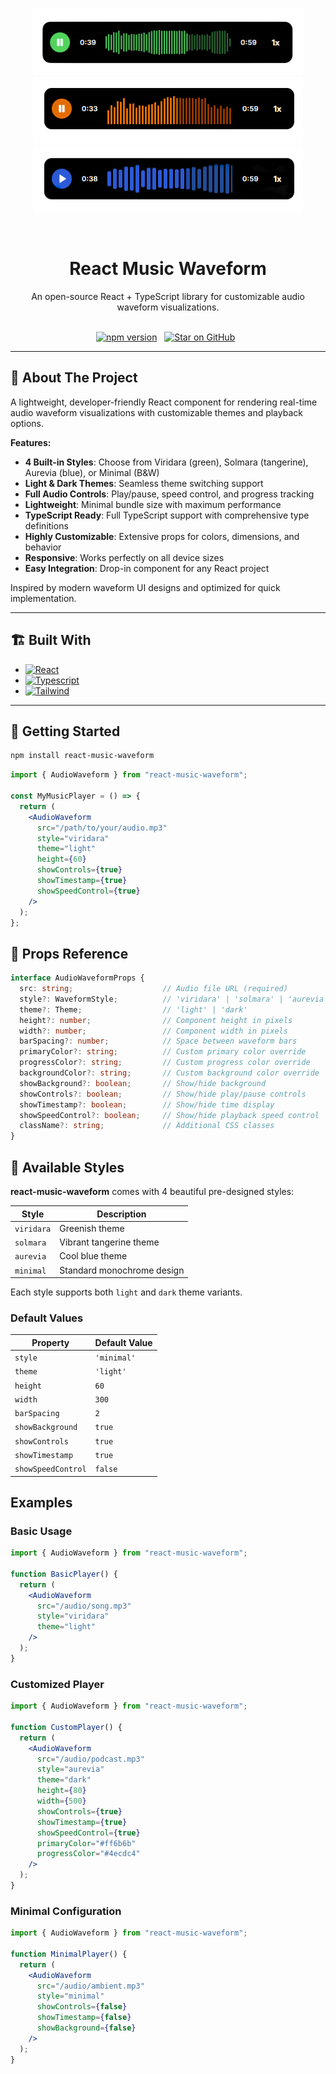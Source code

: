 
<div align="center">

<!-- Logos stacked vertically -->

![screenshot](./images/viridara.png)
<br />
![screenshot](./images/solmara.png)
<br />
![screenshot](./images/aurevia.png)

</div>



<br />

<div align="center">
  <h1 align="center"> React Music Waveform</h3>
  <p align="center">
An open-source React + TypeScript library for customizable audio waveform visualizations.
    <br /><br/>

  </p>

[![npm version](https://img.shields.io/npm/v/react-music-waveform?logo=npm&color=green&labelColor=black)](https://www.npmjs.com/package/react-music-waveform) &nbsp;
[![Star on GitHub](https://img.shields.io/badge/Star%20on-GitHub-green?logo=github&logoColor=white&labelColor=black)](https://github.com/Swalih-18/react-music-waveform) &nbsp;
</div>


---

## 📌 About The Project

A lightweight, developer-friendly React component for rendering real-time audio waveform visualizations with customizable themes and playback options.

**Features:**

-  **4 Built-in Styles**: Choose from Viridara (green), Solmara (tangerine), Aurevia (blue), or Minimal (B&W)
-  **Light & Dark Themes**: Seamless theme switching support
-  **Full Audio Controls**: Play/pause, speed control, and progress tracking
-  **Lightweight**: Minimal bundle size with maximum performance
-  **TypeScript Ready**: Full TypeScript support with comprehensive type definitions
-  **Highly Customizable**: Extensive props for colors, dimensions, and behavior
-  **Responsive**: Works perfectly on all device sizes
-  **Easy Integration**: Drop-in component for any React project

Inspired by modern waveform UI designs and optimized for quick implementation.

---

## 🏗️ Built With

* [![React][React.js]][React-url]
* [![Typescript][Typescript]][Ts-url]
* [![Tailwind][Tailwind]][Tailwind-url]

---

## 🧰 Getting Started

```bash
npm install react-music-waveform
```

```jsx
import { AudioWaveform } from "react-music-waveform";

const MyMusicPlayer = () => {
  return (
    <AudioWaveform
      src="/path/to/your/audio.mp3"
      style="viridara"
      theme="light"
      height={60}
      showControls={true}
      showTimestamp={true}
      showSpeedControl={true}
    />
  );
};
```

## 🛞 Props Reference
```typescript
interface AudioWaveformProps {
  src: string;                    // Audio file URL (required)
  style?: WaveformStyle;          // 'viridara' | 'solmara' | 'aurevia' | 'minimal'
  theme?: Theme;                  // 'light' | 'dark'
  height?: number;                // Component height in pixels
  width?: number;                 // Component width in pixels
  barSpacing?: number;            // Space between waveform bars
  primaryColor?: string;          // Custom primary color override
  progressColor?: string;         // Custom progress color override
  backgroundColor?: string;       // Custom background color override
  showBackground?: boolean;       // Show/hide background
  showControls?: boolean;         // Show/hide play/pause controls
  showTimestamp?: boolean;        // Show/hide time display
  showSpeedControl?: boolean;     // Show/hide playback speed control
  className?: string;             // Additional CSS classes
}
```

## 🎨 Available Styles

**react-music-waveform** comes with 4 beautiful pre-designed styles:

| Style | Description |
|-------|-------------|
| `viridara` | Greenish theme | 
| `solmara` | Vibrant tangerine theme |
| `aurevia` | Cool blue theme | 
| `minimal` | Standard monochrome design |

Each style supports both `light` and `dark` theme variants.



### Default Values

| Property | Default Value |
|----------|---------------|
| `style` | `'minimal'` |
| `theme` | `'light'` |
| `height` | `60` |
| `width` | `300` |
| `barSpacing` | `2` |
| `showBackground` | `true` |
| `showControls` | `true` |
| `showTimestamp` | `true` |
| `showSpeedControl` | `false` |

## Examples

### Basic Usage

```jsx
import { AudioWaveform } from "react-music-waveform";

function BasicPlayer() {
  return (
    <AudioWaveform
      src="/audio/song.mp3"
      style="viridara"
      theme="light"
    />
  );
}
```

### Customized Player

```jsx
import { AudioWaveform } from "react-music-waveform";

function CustomPlayer() {
  return (
    <AudioWaveform
      src="/audio/podcast.mp3"
      style="aurevia"
      theme="dark"
      height={80}
      width={500}
      showControls={true}
      showTimestamp={true}
      showSpeedControl={true}
      primaryColor="#ff6b6b"
      progressColor="#4ecdc4"
    />
  );
}
```

### Minimal Configuration

```jsx
import { AudioWaveform } from "react-music-waveform";

function MinimalPlayer() {
  return (
    <AudioWaveform
      src="/audio/ambient.mp3"
      style="minimal"
      showControls={false}
      showTimestamp={false}
      showBackground={false}
    />
  );
}
```


<!-- MARKDOWN LINKS & IMAGES -->
<!-- https://www.markdownguide.org/basic-syntax/#reference-style-links -->

[license-shield]: https://img.shields.io/github/license/othneildrew/Best-README-Template.svg?style=for-the-badge
[license-url]: https://github.com/othneildrew/Best-README-Template/blob/master/LICENSE.txt
[product-screenshot]: images/screenshot.png
[Typescript]: https://img.shields.io/badge/TypeScript-007ACC?style=for-the-badge&logo=typescript&logoColor=white
[Ts-url]: https://www.typescriptlang.org/
[React.js]:  https://img.shields.io/badge/React-20232A?style=for-the-badge&logo=react&logoColor=61DAFB
[React-url]: https://reactjs.org/
[Tailwind]: https://img.shields.io/badge/Tailwind_CSS-38B2AC?style=for-the-badge&logo=tailwind-css&logoColor=white
[Tailwind-url]: https://tailwindcss.com/
